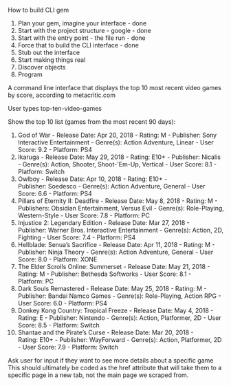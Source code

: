 How to build CLI gem

1. Plan your gem, imagine your interface - done
2. Start with the project structure - google - done
3. Start with the entry point - the file run - done
4. Force that to build the CLI interface - done
5. Stub out the interface
6. Start making things real
7. Discover objects
8. Program


A command line interface that displays the top 10 most recent video games by score, according to metacritic.com

User types top-ten-video-games

Show the top 10 list (games from the most recent 90 days):

1. God of War - Release Date: Apr 20, 2018 - Rating: M - Publisher: Sony Interactive Entertainment - Genre(s): Action Adventure, Linear - User Score: 9.2 - Platform: PS4
2. Ikaruga - Release Date: May 29, 2018 - Rating: E10+ - Publisher: Nicalis - Genre(s): Action, Shooter, Shoot-'Em-Up, Vertical - User Score: 8.1 - Platform: Switch
3. Owlboy - Release Date: Apr 10, 2018 - Rating: E10+ - Publisher: Soedesco - Genre(s): Action Adventure, General - User Score: 6.6 - Platform: PS4
4. Pillars of Eternity II: Deadfire - Release Date: May 8, 2018 - Rating: M - Publishers: Obsidian Entertainment, Versus Evil - Genre(s): Role-Playing, Western-Style - User Score: 7.8 - Platform: PC
5. Injustice 2: Legendary Edition - Release Date: Mar 27, 2018 - Publisher: Warner Bros. Interactive Entertainment - Genre(s): Action, 2D, Fighting - User Score: 7.4 - Platform: PS4
6. Hellblade: Senua’s Sacrifice - Release Date: Apr 11, 2018 - Rating: M - Publisher: Ninja Theory - Genre(s): Action Adventure, General - User Score: 8.0 - Platform: XONE
7. The Elder Scrolls Online: Summerset - Release Date: May 21, 2018 - Rating: M - Publisher: Bethesda Softworks - User Score: 8.1 - Platform: PC
8. Dark Souls Remastered - Release Date: May 25, 2018 - Rating: M - Publisher: Bandai Namco Games - Genre(s): Role-Playing, Action RPG - User Score: 6.0 - Platform: PS4
9. Donkey Kong Country: Tropical Freeze - Release Date: May 4, 2018 - Rating: E - Publisher: Nintendo - Genre(s): Action, Platformer, 2D - User Score: 8.5 - Platform: Switch
10. Shantae and the Pirate’s Curse - Release Date: Mar 20, 2018 - Rating: E10+ - Publisher: WayForward - Genre(s): Action, Platformer, 2D - User Score: 7.9 - Platform: Switch

Ask user for input if they want to see more details about a specific game
  This should ultimately be coded as the href attribute that will take them to a specific page in a new tab, not the main page we scraped from.
  


